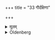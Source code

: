+++
title = "33 गौर्दक्षिणा"

+++

<details><summary>मूलम्</summary>

गौर्दक्षिणा ३३
</details>

<details><summary>Oldenberg</summary>

33. A cow constitutes the sacrificial fee.
</details>
